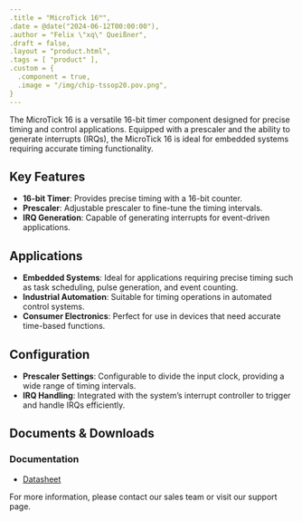 ```yaml
---
.title = "MicroTick 16™",
.date = @date("2024-06-12T00:00:00"),
.author = "Felix \"xq\" Queißner",
.draft = false,
.layout = "product.html",
.tags = [ "product" ],
.custom = {
  .component = true,
  .image = "/img/chip-tssop20.pov.png",
}
---
```


The MicroTick 16 is a versatile 16-bit timer component designed for precise timing and control applications. Equipped with a prescaler and the ability to generate interrupts (IRQs), the MicroTick 16 is ideal for embedded systems requiring accurate timing functionality.

## Key Features

- **16-bit Timer**: Provides precise timing with a 16-bit counter.
- **Prescaler**: Adjustable prescaler to fine-tune the timing intervals.
- **IRQ Generation**: Capable of generating interrupts for event-driven applications.

## Applications

- **Embedded Systems**: Ideal for applications requiring precise timing such as task scheduling, pulse generation, and event counting.
- **Industrial Automation**: Suitable for timing operations in automated control systems.
- **Consumer Electronics**: Perfect for use in devices that need accurate time-based functions.

## Configuration

- **Prescaler Settings**: Configurable to divide the input clock, providing a wide range of timing intervals.
- **IRQ Handling**: Integrated with the system’s interrupt controller to trigger and handle IRQs efficiently.

## Documents & Downloads

### Documentation

- [Datasheet](https://downloads.ashet.computer/datasheets/timer.pdf)

<!-- ### Software & Sources

- [Verilog Implementation](/ACT-HC/src/branch/master/src/modules/i2c.v)
- [Driver Sources]() -->

For more information, please contact our sales team or visit our support page.
